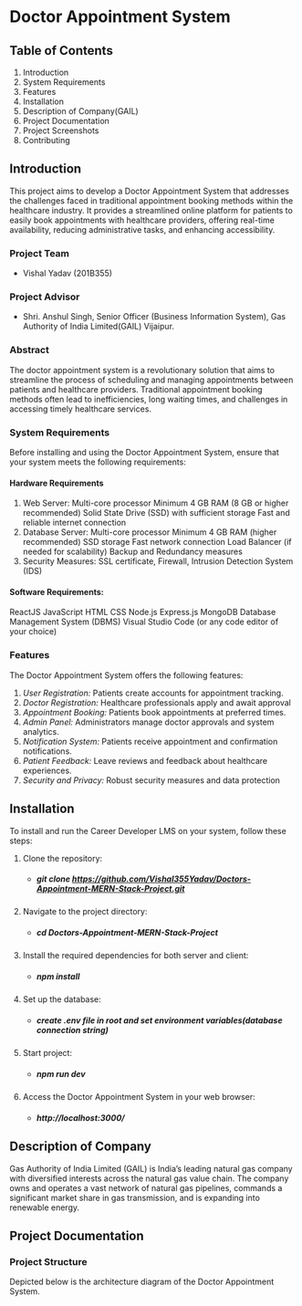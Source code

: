 # Doctor Appointment System

## Table of Contents
1. Introduction
2. System Requirements
3. Features
4. Installation
5. Description of Company(GAIL)
6. Project Documentation
7. Project Screenshots
8. Contributing
## Introduction
This project aims to develop a Doctor Appointment System that addresses the challenges faced in traditional appointment booking methods within the healthcare industry. It provides a streamlined online platform for patients to easily book appointments with healthcare providers, offering real-time availability, reducing administrative tasks, and enhancing accessibility.

### Project Team
+ Vishal Yadav (201B355)
### Project Advisor
+ Shri. Anshul Singh, Senior Officer (Business Information System), Gas Authority of India Limited(GAIL) Vijaipur.
### Abstract
The doctor appointment system is a revolutionary solution that aims to streamline the process of scheduling and managing appointments between patients and healthcare providers. Traditional appointment booking methods often lead to inefficiencies, long waiting times, and challenges in accessing timely healthcare services. 

### System Requirements
Before installing and using the Doctor Appointment System, ensure that your system meets the following requirements:

#### Hardware Requirements
1. Web Server:
Multi-core processor
Minimum 4 GB RAM (8 GB or higher recommended)
Solid State Drive (SSD) with sufficient storage
Fast and reliable internet connection
2. Database Server:
Multi-core processor
Minimum 4 GB RAM (higher recommended)
SSD storage
Fast network connection
Load Balancer (if needed for scalability)
Backup and Redundancy measures
3. Security Measures: SSL certificate, Firewall, Intrusion Detection System (IDS)
#### Software Requirements:
ReactJS
JavaScript
HTML
CSS
Node.js
Express.js
MongoDB
Database Management System (DBMS)
Visual Studio Code (or any code editor of your choice)
### Features
The Doctor Appointment System offers the following features:

1. _User Registration:_
 Patients create accounts for appointment tracking.
2. _Doctor Registration:_
Healthcare professionals apply and await approval
3. _Appointment Booking:_
Patients book appointments at preferred times.
4. _Admin Panel:_
Administrators manage doctor approvals and system analytics.
5. _Notification System:_
Patients receive appointment and confirmation notifications.
6. _Patient Feedback:_
Leave reviews and feedback about healthcare experiences.
7. _Security and Privacy:_
Robust security measures and data protection
## Installation
To install and run the Career Developer LMS on your system, follow these steps:
1. Clone the repository:
     + ##### git clone https://github.com/Vishal355Yadav/Doctors-Appointment-MERN-Stack-Project.git
2. Navigate to the project directory:
     + ##### cd Doctors-Appointment-MERN-Stack-Project
3. Install the required dependencies for both server and client:
     + ##### npm install
4. Set up the database:
   + ##### create .env file in root and set environment variables(database connection string)
5. Start project:
     + ##### npm run dev
6. Access the Doctor Appointment System in your web browser:
     + ##### http://localhost:3000/

## Description of Company
Gas Authority of India Limited (GAIL) is India’s leading natural gas company with diversified interests across the natural gas value chain. The company owns and operates a vast network of natural gas pipelines, commands a significant market share in gas transmission, and is expanding into renewable energy.
## Project Documentation

### Project Structure 
Depicted below is the architecture diagram of the Doctor Appointment System.

<br>
